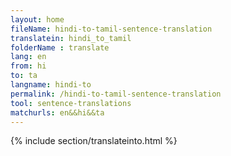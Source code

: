 ```yaml
---
layout: home
fileName: hindi-to-tamil-sentence-translation
translatein: hindi_to_tamil
folderName : translate
lang: en
from: hi
to: ta
langname: hindi-to
permalink: /hindi-to-tamil-sentence-translation
tool: sentence-translations
matchurls: en&&hi&&ta
---
```

{% include section/translateinto.html %}

